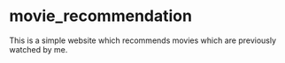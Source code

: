 # movie_recommendation
This is a simple website which recommends movies which are previously watched by me.
